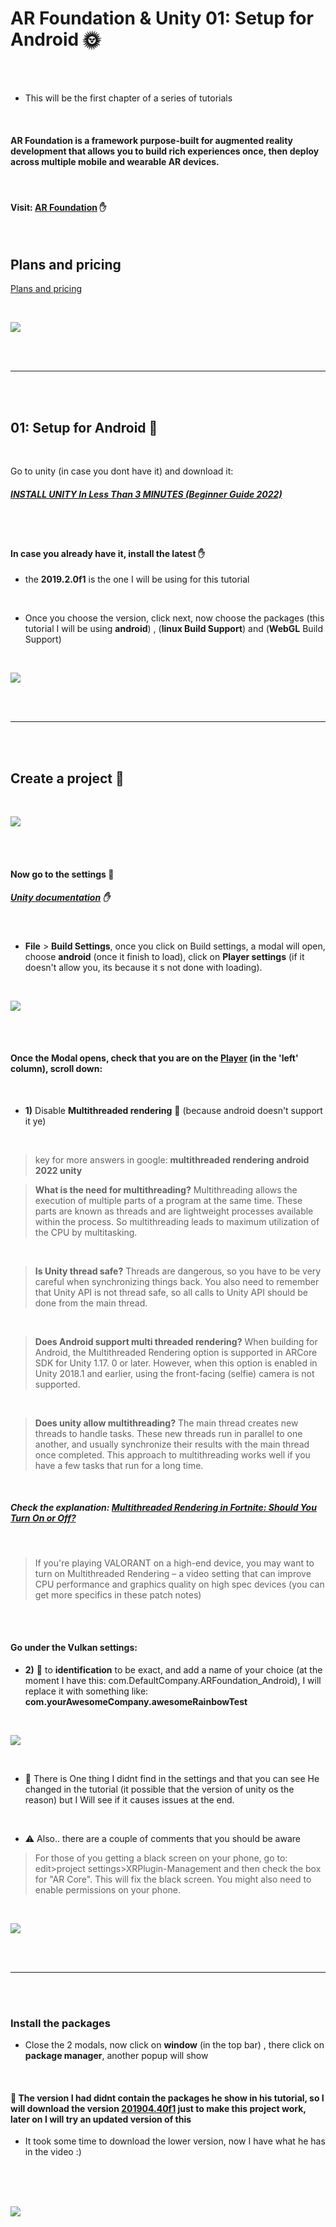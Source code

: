 # AR Foundation & Unity 01: Setup for Android 🌞

<br>
<br>

- This will be the first chapter of a series of tutorials

<!-- - CRedits: [AR foundation 01: setup for android](https://youtu.be/0mpsiO2lCx0) by **Dinesh Punni** -->

<br>

#### AR Foundation is a framework purpose-built for augmented reality development that allows you to build rich experiences once, then deploy across multiple mobile and wearable AR devices.

<br>

#### Visit: [AR Foundation](https://unity.com/unity/features/arfoundation) ✋

<br>

## Plans and pricing

[Plans and pricing](https://store.unity.com/front-page?check_logged_in=1)

<br>

[<img src="./read-img/plans-pricing.jpg"/>]()

<br>
<br>

---

<br>
<br>

## 01: Setup for Android 🍰

<br>

Go to unity (in case you dont have it) and download it:

##### [INSTALL UNITY In Less Than 3 MINUTES (Beginner Guide 2022)](https://www.youtube.com/watch?v=5aqCVUt8KY4)

<br>
<br>

#### In case you already have it, install the latest ✋

- the **2019.2.0f1** is the one I will be using for this tutorial

<br>

- Once you choose the version, click next, now choose the packages (this tutorial I will be using **android**) , (**linux Build Support**) and (**WebGL** Build Support)

<br>

[<img src="./read-img/installing-packages.gif"/>]()

<br>
<br>

---

<br>
<br>

## Create a project 🍨

<br>

[<img src="./read-img/create-a-project.gif"/>]()

<br><br>

#### Now go to the settings 🌈

##### [Unity documentation](https://docs.unity3d.com/2021.3/Documentation/Manual/class-PlayerSettingsAndroid.html) ✋

<br>

- **File** > **Build Settings**, once you click on Build settings, a modal will open, choose **android** (once it finish to load), click on **Player settings** (if it doesn't allow you, its because it s not done with loading).

<br>

[<img src="./read-img/changing-settings-1.gif"/>]()

<br>

<br>

#### Once the Modal opens, check that you are on the <u>Player</u> (in the 'left' column), scroll down:

<br>

- **1)** Disable **Multithreaded rendering** 🔴 (because android doesn't support it ye)

<br>

> key for more answers in google: **multithreaded rendering android 2022 unity**

> **What is the need for multithreading?** Multithreading allows the execution of multiple parts of a program at the same time. These parts are known as threads and are lightweight processes available within the process. So multithreading leads to maximum utilization of the CPU by multitasking.

<br>

> **Is Unity thread safe?**
> Threads are dangerous, so you have to be very careful when synchronizing things back. You also need to remember that Unity API is not thread safe, so all calls to Unity API should be done from the main thread.

<br>

> **Does Android support multi threaded rendering?**
> When building for Android, the Multithreaded Rendering option is supported in ARCore SDK for Unity 1.17. 0 or later. However, when this option is enabled in Unity 2018.1 and earlier, using the front-facing (selfie) camera is not supported.

<br>

> **Does unity allow multithreading?** The main thread creates new threads to handle tasks. These new threads run in parallel to one another, and usually synchronize their results with the main thread once completed. This approach to multithreading works well if you have a few tasks that run for a long time.

<br>

##### Check the explanation: [Multithreaded Rendering in Fortnite: Should You Turn On or Off?](https://youtu.be/w08VNMwL-g8)

<br>

> If you're playing VALORANT on a high-end device, you may want to turn on Multithreaded Rendering – a video setting that can improve CPU performance and graphics quality on high spec devices (you can get more specifics in these patch notes)

<br>
<br>

#### Go under the Vulkan settings:

- **2)** 🔴 to **identification** to be exact, and add a name of your choice (at the moment I have this: com.DefaultCompany.ARFoundation_Android), I will replace it with something like: **com.yourAwesomeCompany.awesomeRainbowTest**

<br>

[<img src="./read-img/changing-settings-2.gif"/>]()

<br>

- 🔴 There is One thing I didnt find in the settings and that you can see He changed in the tutorial (it possible that the version of unity os the reason) but I Will see if it causes issues at the end.

<br>

- ⚠️ Also.. there are a couple of comments that you should be aware

> For those of you getting a black screen on your phone, go to: edit>project settings>XRPlugin-Management and then check the box for "AR Core". This will fix the black screen. You might also need to enable permissions on your phone.

<br>

[<img src="./read-img/changing-settings-3.gif"/>]()

<br>
<br>

---

<br>
<br>

### Install the packages

- Close the 2 modals, now click on **window** (in the top bar) , there click on **package manager**, another popup will show

<br>

#### 🔴 The version I had didnt contain the packages he show in his tutorial, so I will download the version <u>201904.40f1</u> just to make this project work, later on I will try an updated version of this

- It took some time to download the lower version, now I have what he has in the video :)

<br>
<br>

<br>

[<img src="./read-img/going-one-version-under.gif"/>]()

<br>
